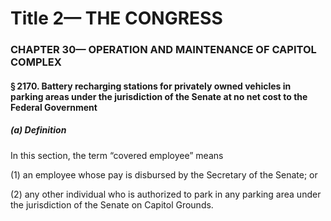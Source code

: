 
# Title 2— THE CONGRESS
### CHAPTER 30— OPERATION AND MAINTENANCE OF CAPITOL COMPLEX
#### § 2170. Battery recharging stations for privately owned vehicles in parking areas under the jurisdiction of the Senate at no net cost to the Federal Government
##### (a) Definition

In this section, the term “covered employee” means

(1) an employee whose pay is disbursed by the Secretary of the Senate; or

(2) any other individual who is authorized to park in any parking area under the jurisdiction of the Senate on Capitol Grounds.
